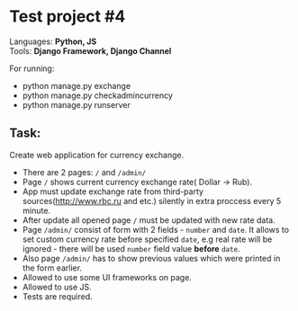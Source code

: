 Test project #4
=================
Languages: **Python, JS**  
Tools: **Django Framework, Django Channel**

For running:
- python manage.py exchange
- python manage.py checkadmincurrency
- python manage.py runserver

Task:
---------------
Create web application for currency exchange.
- There are 2 pages: `/` and `/admin/`
- Page `/` shows current currency exchange rate( Dollar -> Rub).
- App must update exchange rate from third-party sources(http://www.rbc.ru and etc.) silently in extra proccess every 5 minute.
- After update all opened page `/` must be updated with new rate data.
- Page `/admin/` consist of form with 2 fields - `number` and `date`. 
It allows to set custom currency rate before specified `date`, 
e.g real rate will be ignored -  there will be used `number` field value **before** `date`.
- Also page `/admin/` has to show previous values which were printed in the form earlier.
- Allowed to use some UI frameworks on page.
- Allowed to use JS.
- Tests are required.
